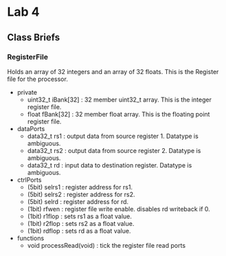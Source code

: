 # Lab 4
## Class Briefs
### RegisterFile
Holds an array of 32 integers and an array of 32 floats. This is the Register file for the processor.
 - private
   - uint32_t iBank[32] : 32 member uint32_t array. This is the integer register file.
   - float fBank[32] : 32 member float array. This is the floating point register file.
 - dataPorts
   - data32_t rs1 : output data from source register 1. Datatype is ambiguous.
   - data32_t rs2 : output data from source register 2. Datatype is ambiguous.
   - data32_t rd : input data to destination register. Datatype is ambiguous.
 - ctrlPorts
   - (5bit) selrs1 : register address for rs1.
   - (5bit) selrs2 : register address for rs2.
   - (5bit) selrd : register address for rd.
   - (1bit) rfwen : register file write enable. disables rd writeback if 0.
   - (1bit) r1flop : sets rs1 as a float value.
   - (1bit) r2flop : sets rs2 as a float value.
   - (1bit) rdflop : sets rd as a float value.
 - functions
   - void processRead(void) : tick the register file read ports
###
